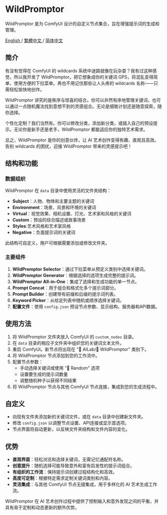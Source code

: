# WildPromptor

WildPromptor 是为 ComfyUI 设计的自定义节点集合，旨在增强提示词的生成和管理。

[English ](README.md) / [繁體中文 ](README.zh-tw.md) / [简体中文 ](README.zh-cn.md)

## 简介

有没有觉得在 ComfyUI 的 wildcards 系统中迷路就像在玩杂耍？我有过这种感觉，所以我开发了 WildPromptor。把它想象成你的关键词 GPS，将混乱变得简单，使用方便的下拉菜单。再也不用记住那些让人头疼的 wildcards 名称——只需轻松愉快地创作。

WildPromptor 讲究的是秩序与惊喜的结合。你可以井然有序地管理关键词，也可以通过一点随机魔法找到意想不到的灵感组合。无论是细致计划还是随意探索，随你选择。

个性化定制？我们当然有。你可以修改分类，添加新分类，或插入自己的预设提示。无论你是新手还是老手，WildPromptor 都能适应你的独特艺术需求。

总之，WildPromptor 是你的创意伙伴，让 AI 艺术创作变得有趣、直观且高效。告别 wildcards 的困扰，迎接 WildPromptor 带来的灵感提示吧！

## 结构和功能

### 数据组织
WildPromptor 在 `data` 目录中使用灵活的文件夹结构：

- **Subject**：人物、物体和主要主题的关键词
- **Environment**：场景、风景和环境的关键词
- **Virtual**：视觉效果、相机设置、灯光、艺术家和风格的关键词
- **Custom**：预设的综合描述或故事场景
- **Styles**:艺术风格和艺术家风格
- **Negative**：负面提示词的关键词

此结构可自定义，用户可根据需要添加或修改文件夹。

### 主要组件
1. **WildPromptor Selector**：通过下拉菜单从预定义类别中选择关键词。
2. **WildPromptor Generator**：根据选择的选项生成完整的提示词。
3. **WildPromptor All-in-One**：集成了选择和生成功能的单一节点。
4. **Prompt Concat**：用于组合和格式化多个提示词部分。
5. **Prompt Builder**：创建带有前缀和后缀的提示词列表。
6. **Keyword Picker**：从给定列表中随机或顺序选择关键词。
7. **配置文件**：使用 `config.json` 预设节点参数、显示结构、服务器和API数据。

## 使用方法

1. 将 WildPromptor 文件夹放入 ComfyUI 的 `custom_nodes` 目录。
2. 在 `data` 目录的相应子文件夹中组织您的关键词文本文件。
3. 重启 ComfyUI。新节点将出现在 "🧪 AILab/🧿 WildPromptor" 类别下。
4. 将 WildPromptor 节点添加到您的工作流中。
5. 配置节点参数：
   - 手动选择关键词或使用 "🎲 Random" 选项
   - 设置要生成的提示词数量
   - 调整随机种子以获得不同结果
6. 将 WildPromptor 节点与其他 ComfyUI 节点连接，集成到您的生成流程中。

## 自定义

- 向现有文件夹添加新的关键词文件，或在 `data` 目录中创建新文件夹。
- 修改 `config.json` 以调整节点设置、API连接或显示首选项。
- 节点界面将自动更新，以反映文件夹结构和文件内容的变化。

## 优势

- **直观界面**：轻松浏览和选择关键词，无需记忆通配符名称。
- **创意提升**：随机选择可能导致意外和富有启发性的提示词组合。
- **有组织的工作流**：保持提示词创建过程结构化和高效。
- **高度可定制**：根据特定需求定制关键词类别和内容。
- **灵活集成**：与其他 ComfyUI 节点无缝集成，用于多样化的 AI 艺术生成工作流。

WildPromptor 在 AI 艺术创作过程中提供了控制输入和意外发现之间的平衡，并具有易于定制和动态更新的额外优势。
